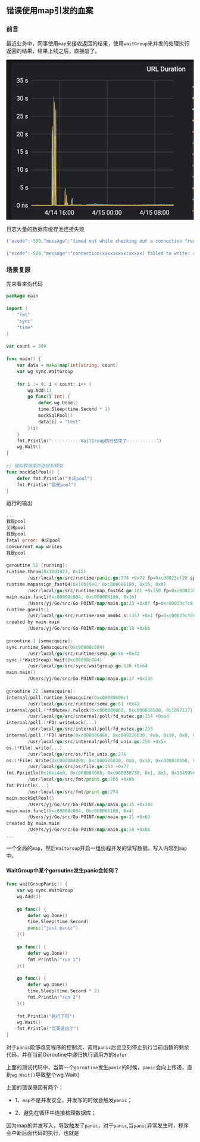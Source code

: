 ## 错误使用map引发的血案

### 前言  

最近业务中，同事使用`map`来接收返回的结果，使用`waitGroup`来并发的处理执行返回的结果，结果上线之后，直接崩了。  

<img src="/img/map_1.jpg"  alt="map" align=center />

日志大量的数据库缓存池连接失败

```go
{"ecode":-500,"message":"timed out while checking out a connection from connection pool"}

{"ecode":-500,"message":"connection(xxxxxxxxx:xxxxx) failed to write: context deadline exceeded"}
```

### 场景复原

先来看来伪代码

```go
package main

import (
	"fmt"
	"sync"
	"time"
)

var count = 300

func main() {
	var data = make(map[int]string, count)
	var wg sync.WaitGroup

	for i := 0; i < count; i++ {
		wg.Add(1)
		go func(i int) {
			defer wg.Done()
			time.Sleep(time.Second * 1)
			mockSqlPool()
			data[i] = "test"
		}(i)
	}
	fmt.Println("-----------WaitGroup执行结束了-----------")
	wg.Wait()
}

// 模拟数据库的连接和释放
func mockSqlPool() {
	defer fmt.Println("关闭pool")
	fmt.Println("我是pool")
}
```

运行的输出  

```go
...
我是pool
关闭pool
我是pool
fatal error: 关闭pool
concurrent map writes
我是pool

goroutine 56 [running]:
runtime.throw(0x10d3923, 0x15)
        /usr/local/go/src/runtime/panic.go:774 +0x72 fp=0xc00023cf20 sp=0xc00023cef0 pc=0x10298d2
runtime.mapassign_fast64(0x10b29e0, 0xc000066180, 0x16, 0x0)
        /usr/local/go/src/runtime/map_fast64.go:101 +0x350 fp=0xc00023cf60 sp=0xc00023cf20 pc=0x100f620
main.main.func1(0xc00008c004, 0xc000066180, 0x16)
        /Users/yj/Go/src/Go-POINT/map/main.go:23 +0x87 fp=0xc00023cfc8 sp=0xc00023cf60 pc=0x109a297
runtime.goexit()
        /usr/local/go/src/runtime/asm_amd64.s:1357 +0x1 fp=0xc00023cfd0 sp=0xc00023cfc8 pc=0x1053a51
created by main.main
        /Users/yj/Go/src/Go-POINT/map/main.go:18 +0xbb

goroutine 1 [semacquire]:
sync.runtime_Semacquire(0xc00008c004)
        /usr/local/go/src/runtime/sema.go:56 +0x42
sync.(*WaitGroup).Wait(0xc00008c004)
        /usr/local/go/src/sync/waitgroup.go:130 +0x64
main.main()
        /Users/yj/Go/src/Go-POINT/map/main.go:27 +0x138

goroutine 22 [semacquire]:
internal/poll.runtime_Semacquire(0xc00008606c)
        /usr/local/go/src/runtime/sema.go:61 +0x42
internal/poll.(*fdMutex).rwlock(0xc000086060, 0xc000030500, 0x1097137)
        /usr/local/go/src/internal/poll/fd_mutex.go:154 +0xad
internal/poll.(*FD).writeLock(...)
        /usr/local/go/src/internal/poll/fd_mutex.go:239
internal/poll.(*FD).Write(0xc000086060, 0xc000226030, 0xb, 0x10, 0x0, 0x0, 0x0)
        /usr/local/go/src/internal/poll/fd_unix.go:255 +0x5e
os.(*File).write(...)
        /usr/local/go/src/os/file_unix.go:276
os.(*File).Write(0xc000084008, 0xc000226030, 0xb, 0x10, 0xc0000306b0, 0x103d37e, 0xc00000c060)
        /usr/local/go/src/os/file.go:153 +0x77
fmt.Fprintln(0x10ec4e0, 0xc000084008, 0xc000030730, 0x1, 0x1, 0x10459b6, 0xc00000c060, 0x3)
        /usr/local/go/src/fmt/print.go:265 +0x8b
fmt.Println(...)
        /usr/local/go/src/fmt/print.go:274
main.mockSqlPool()
        /Users/yj/Go/src/Go-POINT/map/main.go:35 +0x104
main.main.func1(0xc00008c004, 0xc000066180, 0x4)
        /Users/yj/Go/src/Go-POINT/map/main.go:21 +0x63
created by main.main
        /Users/yj/Go/src/Go-POINT/map/main.go:18 +0xbb
...
```

一个全局的`map`，然后`WaitGroup`开启一组协程并发的读写数据，写入内容到`map`中。  

#### WaitGroup中某个goroutine发生panic会如何？

```go
func waitGroupPanic() {
	var wg sync.WaitGroup
	wg.Add(3)

	go func() {
		defer wg.Done()
		time.Sleep(time.Second)
		panic("just panic")
	}()

	go func() {
		defer wg.Done()
		fmt.Println("run 1")
	}()

	go func() {
		defer wg.Done()
		time.Sleep(time.Second * 2)
		fmt.Println("run 2")
	}()

	fmt.Println("执行了吗")
	wg.Wait()
	fmt.Println("完美退出了")
}
```

对于`panic`能够改变程序的控制流，调用`panic`后会立刻停止执行当前函数的剩余代码，并在当前Goroutine中递归执行调用方的`defer`  

上面的测试代码中，当第一个`goroutine`发生`panic`的时候，`panic`会向上传递，直到`wg.Wait()`导致整个wg.Wait()

上面的错误原因有两个：  

- 1、`map`不是并发安全，并发写的时候会触发`panic`；  

- 2、避免在循环中连接梳理数据库； 

因为map的并发写入，导致触发了`panic`，对于`panic`,当`panic`异常发生时，程序会中断后面代码的执行，也就是
